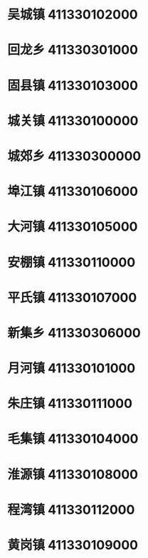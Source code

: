 # 吴城镇 411330102000
# 回龙乡 411330301000
# 固县镇 411330103000
# 城关镇 411330100000
# 城郊乡 411330300000
# 埠江镇 411330106000
# 大河镇 411330105000
# 安棚镇 411330110000
# 平氏镇 411330107000
# 新集乡 411330306000
# 月河镇 411330101000
# 朱庄镇 411330111000
# 毛集镇 411330104000
# 淮源镇 411330108000
# 程湾镇 411330112000
# 黄岗镇 411330109000
